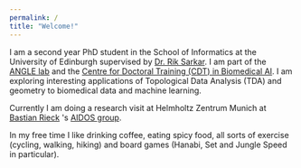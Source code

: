 ```yaml
---
permalink: /
title: "Welcome!"
---
```

I am a second year PhD student in the School of Informatics at the University of Edinburgh supervised by [Dr. Rik Sarkar](https://homepages.inf.ed.ac.uk/rsarkar/). I am part of the [ANGLE lab](https://angle-lab.com/) and the [Centre for Doctoral Training (CDT) in Biomedical AI](https://web.inf.ed.ac.uk/cdt/biomedical-ai). I am exploring interesting applications of Topological Data Analysis (TDA) and geometry to biomedical data and machine learning.

Currently I am doing a research visit at Helmholtz Zentrum Munich at [Bastian Rieck](https://bastian.rieck.me/) 's [AIDOS group](https://aidos.group/).

In my free time I like drinking coffee, eating spicy food, all sorts of exercise (cycling, walking, hiking) and board games (Hanabi, Set and Jungle Speed in particular).


